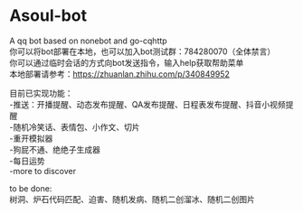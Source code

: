 # Asoul-bot
A qq bot based on nonebot and go-cqhttp  
你可以将bot部署在本地，也可以加入bot测试群：784280070（全体禁言）  
你可以通过临时会话的方式向bot发送指令，输入help获取帮助菜单  
本地部署请参考：https://zhuanlan.zhihu.com/p/340849952  

目前已实现功能：  
-推送：开播提醒、动态发布提醒、QA发布提醒、日程表发布提醒、抖音小视频提醒  
-随机冷笑话、表情包、小作文、切片  
-重开模拟器  
-狗屁不通、绝绝子生成器  
-每日运势  
-more to discover  

to be done:  
树洞、炉石代码匹配、迫害、随机发病、随机二创溜冰、随机二创图片  
